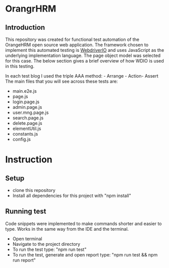 # OrangrHRM 

## Introduction 

This repository was created for functional test automation of the OrangeHRM open source web application.
The framework chosen to implement this automated testing is [WebdriverIO](https://webdriver.io) and uses JavaScript as the underlying implementation language. The page object model was selected for this case. The below section gives a brief overview of how WDIO is used in this testing.

In each test blog I used the triple AAA method: - Arrange - Action- Assert
The main files that you will see across these tests are: 

 - main.e2e.js 
 - page.js 
 - login.page.js 
 - admin.page.js
 - user.mng.page.js
 - search.page.js
 - delete.page.js
 - elementUtil.js
 - constants.js
 - config.js

# Instruction

## Setup

- clone this repository
- Install all dependencies for this project with "npm install"
## Running test

Code snippets were implemented to make commands shorter and easier to type. Works in the same way from the IDE and the terminal.

- Open terminal
- Navigate to the project directory 
- To run the test type: "npm run test"
- To run the test, generate and open report type: "npm run test && npm run report" 
